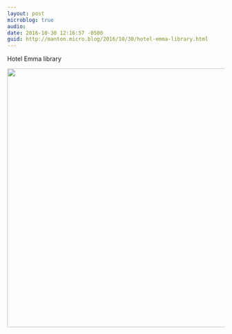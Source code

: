 ```yaml
---
layout: post
microblog: true
audio: 
date: 2016-10-30 12:16:57 -0500
guid: http://manton.micro.blog/2016/10/30/hotel-emma-library.html
---
```

Hotel Emma library

<img src="http://manton.micro.blog/uploads/2018/88ae45f874.jpg" width="600" height="600" />
